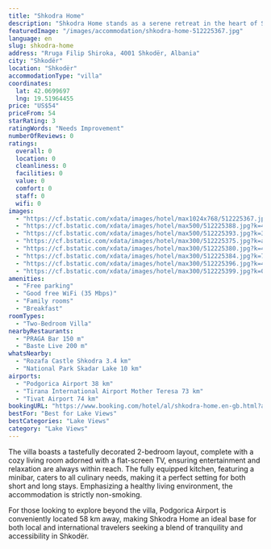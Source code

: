 ```yaml
---
title: "Shkodra Home"
description: "Shkodra Home stands as a serene retreat in the heart of Shkodër, Shkoder County, offering guests a unique blend of comfort and convenience."
featuredImage: "/images/accommodation/shkodra-home-512225367.jpg"
language: en
slug: shkodra-home
address: "Rruga Filip Shiroka, 4001 Shkodër, Albania"
city: "Shkodër"
location: "Shkodër"
accommodationType: "villa"
coordinates:
  lat: 42.0699697
  lng: 19.51964455
price: "US$54"
priceFrom: 54
starRating: 3
ratingWords: "Needs Improvement"
numberOfReviews: 0
ratings:
  overall: 0
  location: 0
  cleanliness: 0
  facilities: 0
  value: 0
  comfort: 0
  staff: 0
  wifi: 0
images:
  - "https://cf.bstatic.com/xdata/images/hotel/max1024x768/512225367.jpg?k=53021d958dc3c9cc8eb9d61c5998e1a9dbd1361bd40465f5f3a6b42b7019f13b&o=&hp=1"
  - "https://cf.bstatic.com/xdata/images/hotel/max500/512225388.jpg?k=48dc90905a71b83a8c1d94be14d155c8c7b993ecb471b6846c6696b9ca2e0ace&o=&hp=1"
  - "https://cf.bstatic.com/xdata/images/hotel/max500/512225393.jpg?k=3e9867ab85b534d15790a42adf200de9eb3f50b1b83b6ba0f027fa89b6330cdc&o=&hp=1"
  - "https://cf.bstatic.com/xdata/images/hotel/max300/512225375.jpg?k=ae0104b0e54d47f7416ebc613b05230ed241b00da072e4fd62ab9ea4ca5878f8&o=&hp=1"
  - "https://cf.bstatic.com/xdata/images/hotel/max300/512225380.jpg?k=4bca0e0e60b635b5118a15e90e4dd77ccbf707a72af983b9c276dabee67b48a3&o=&hp=1"
  - "https://cf.bstatic.com/xdata/images/hotel/max300/512225384.jpg?k=7ce7e55df0756c8d5c3dda71bfcbbf59d80e9a69a45981c13f0345ce2e70ea10&o=&hp=1"
  - "https://cf.bstatic.com/xdata/images/hotel/max300/512225396.jpg?k=4b1fdb2852f5595d0410228aa142442a39896c75117be1d9ac92561c7fc7fbbd&o=&hp=1"
  - "https://cf.bstatic.com/xdata/images/hotel/max300/512225399.jpg?k=09bcab332329cc2bfbda4d38ac6fdf936cb883537776239e3085c767522da6fe&o=&hp=1"
amenities:
  - "Free parking"
  - "Good free WiFi (35 Mbps)"
  - "Family rooms"
  - "Breakfast"
roomTypes:
  - "Two-Bedroom Villa"
nearbyRestaurants:
  - "PRAGA Bar 150 m"
  - "Baste Live 200 m"
whatsNearby:
  - "Rozafa Castle Shkodra 3.4 km"
  - "National Park Skadar Lake 10 km"
airports:
  - "Podgorica Airport 38 km"
  - "Tirana International Airport Mother Teresa 73 km"
  - "Tivat Airport 74 km"
bookingURL: "https://www.booking.com/hotel/al/shkodra-home.en-gb.html?aid=8035640"
bestFor: "Best for Lake Views"
bestCategories: "Lake Views"
category: "Lake Views"
---
```


The villa boasts a tastefully decorated 2-bedroom layout, complete with a cozy living room adorned with a flat-screen TV, ensuring entertainment and relaxation are always within reach. The fully equipped kitchen, featuring a minibar, caters to all culinary needs, making it a perfect setting for both short and long stays. Emphasizing a healthy living environment, the accommodation is strictly non-smoking.

For those looking to explore beyond the villa, Podgorica Airport is conveniently located 58 km away, making Shkodra Home an ideal base for both local and international travelers seeking a blend of tranquility and accessibility in Shkodër.